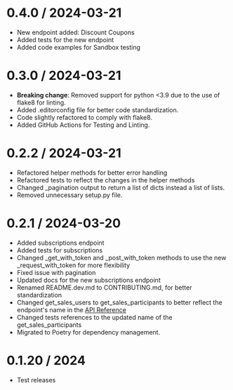 0.4.0 / 2024-03-21
==================

* New endpoint added: Discount Coupons
* Added tests for the new endpoint
* Added code examples for Sandbox testing

0.3.0 / 2024-03-21
==================

* **Breaking change**: Removed support for python <3.9 due to the use of flake8
  for linting.
* Added .editorconfig file for better code standardization.
* Code slightly refactored to comply with flake8.
* Added GitHub Actions for Testing and Linting.

0.2.2 / 2024-03-21
==================

* Refactored helper methods for better error handling
* Refactored tests to reflect the changes in the helper methods
* Changed _pagination output to return a list of dicts instead a list of lists.
* Removed unnecessary setup.py file.

0.2.1 / 2024-03-20
==================

* Added subscriptions endpoint
* Added tests for subscriptions
* Changed _get_with_token and _post_with_token methods to use the new _request_with_token for more
  flexibility
* Fixed issue with pagination
* Updated docs for the new subscriptions endpoint
* Renamed README.dev.md to CONTRIBUTING.md, for better standardization
* Changed get_sales_users to get_sales_participants to better reflect the endpoint's name in
  the [API Reference](https://developers.hotmart.com/docs/en/v1/sales/sales-users/)
* Changed tests references to the updated name of the get_sales_participants
* Migrated to Poetry for dependency management.

0.1.20 / 2024
==================

* Test releases
